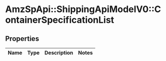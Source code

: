 # AmzSpApi::ShippingApiModelV0::ContainerSpecificationList

## Properties
Name | Type | Description | Notes
------------ | ------------- | ------------- | -------------

